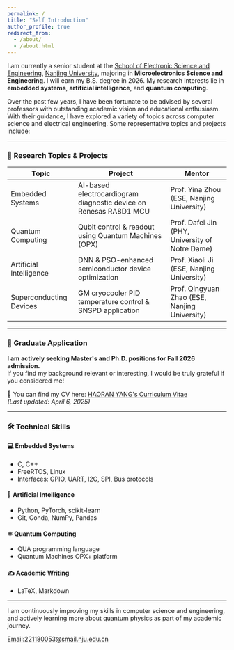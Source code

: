 ```yaml
---
permalink: /
title: "Self Introduction"
author_profile: true
redirect_from: 
  - /about/
  - /about.html
---
```


I am currently a senior student at the [School of Electronic Science and Engineering](https://ese.nju.edu.cn/ese_en/main.htm), [Nanjing University](https://www.nju.edu.cn/en/), majoring in **Microelectronics Science and Engineering**. I will earn my B.S. degree in 2026. My research interests lie in **embedded systems**, **artificial intelligence**, and **quantum computing**.

Over the past few years, I have been fortunate to be advised by several professors with outstanding academic vision and educational enthusiasm. With their guidance, I have explored a variety of topics across computer science and electrical engineering. Some representative topics and projects include:

---

### 📘 Research Topics & Projects

| **Topic**              | **Project**                                                                 | **Mentor**                                 |
|------------------------|------------------------------------------------------------------------------|--------------------------------------------|
| Embedded Systems       | AI-based electrocardiogram diagnostic device on Renesas RA8D1 MCU           | Prof. Yina Zhou (ESE, Nanjing University)  |
| Quantum Computing      | Qubit control & readout using Quantum Machines (OPX)                        | Prof. Dafei Jin (PHY, University of Notre Dame) |
| Artificial Intelligence| DNN & PSO-enhanced semiconductor device optimization                        | Prof. Xiaoli Ji (ESE, Nanjing University)  |
| Superconducting Devices| GM cryocooler PID temperature control & SNSPD application                   | Prof. Qingyuan Zhao (ESE, Nanjing University) |

---

### 🎯 Graduate Application

**I am actively seeking Master's and Ph.D. positions for Fall 2026 admission.**  
If you find my background relevant or interesting, I would be truly grateful if you considered me!

📄 You can find my CV here: [HAORAN YANG's Curriculum Vitae](../assets/Haoran_Yang_CV_Latest.pdf)  
*(Last updated: April 6, 2025)*

---

### 🛠️ Technical Skills

#### 💻 Embedded Systems
- C, C++
- FreeRTOS, Linux
- Interfaces: GPIO, UART, I2C, SPI, Bus protocols

#### 🧠 Artificial Intelligence
- Python, PyTorch, scikit-learn
- Git, Conda, NumPy, Pandas

#### ⚛️ Quantum Computing
- QUA programming language
- Quantum Machines OPX+ platform

#### ✍️ Academic Writing
- LaTeX, Markdown

---

I am continuously improving my skills in computer science and engineering, and actively learning more about quantum physics as part of my academic journey.


[Email:221180053@smail.nju.edu.cn](mailto:221180053@smail.nju.edu.cn)

